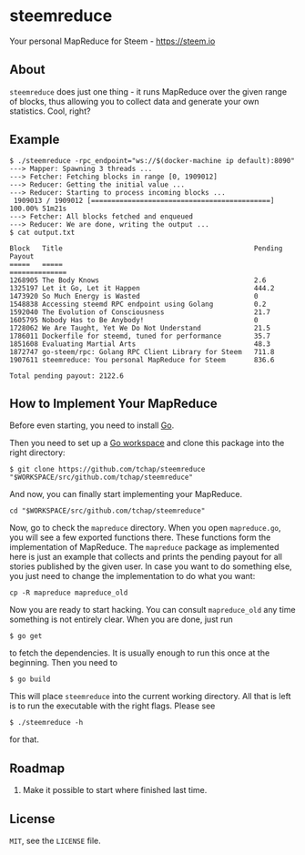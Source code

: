 # steemreduce

Your personal MapReduce for Steem - https://steem.io

## About

`steemreduce` does just one thing - it runs MapReduce over the given range of blocks,
thus allowing you to collect data and generate your own statistics. Cool, right?

## Example

```
$ ./steemreduce -rpc_endpoint="ws://$(docker-machine ip default):8090"
---> Mapper: Spawning 3 threads ...
---> Fetcher: Fetching blocks in range [0, 1909012]
---> Reducer: Getting the initial value ...
---> Reducer: Starting to process incoming blocks ...
 1909013 / 1909012 [============================================] 100.00% 51m21s
---> Fetcher: All blocks fetched and enqueued
---> Reducer: We are done, writing the output ...
$ cat output.txt 

Block   Title                                               Pending Payout
=====   =====                                               ==============
1268905 The Body Knows                                      2.6
1325197 Let it Go, Let it Happen                            444.2
1473920 So Much Energy is Wasted                            0
1548838 Accessing steemd RPC endpoint using Golang          0.2
1592040 The Evolution of Consciousness                      21.7
1605795 Nobody Has to Be Anybody!                           0
1728062 We Are Taught, Yet We Do Not Understand             21.5
1786011 Dockerfile for steemd, tuned for performance        35.7
1851608 Evaluating Martial Arts                             48.3
1872747 go-steem/rpc: Golang RPC Client Library for Steem   711.8
1907611 steemreduce: You personal MapReduce for Steem       836.6

Total pending payout: 2122.6
```

## How to Implement Your MapReduce

Before even starting, you need to install [Go](https://golang.org/dl/).

Then you need to set up a [Go workspace](https://golang.org/doc/code.html#Workspaces)
and clone this package into the right directory:

```
$ git clone https://github.com/tchap/steemreduce "$WORKSPACE/src/github.com/tchap/steemreduce"
```

And now, you can finally start implementing your MapReduce.

```
cd "$WORKSPACE/src/github.com/tchap/steemreduce"
```

Now, go to check the `mapreduce` directory. When you open `mapreduce.go`, you will
see a few exported functions there. These functions form the implementation of
MapReduce. The `mapreduce` package as implemented here is just an example that
collects and prints the pending payout for all stories published by the given
user. In case you want to do something else, you just need to change the
implementation to do what you want:

```
cp -R mapreduce mapreduce_old
```

Now you are ready to start hacking. You can consult `mapreduce_old` any time
something is not entirely clear. When you are done, just run

``
$ go get
``

to fetch the dependencies. It is usually enough to run this once at the
beginning. Then you need to

```
$ go build
```

This will place `steemreduce` into the current working directory.
All that is left is to run the executable with the right flags. Please see

```
$ ./steemreduce -h
```

for that.

## Roadmap

1. Make it possible to start where finished last time.

## License

`MIT`, see the `LICENSE` file.
